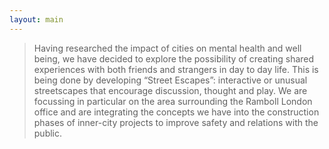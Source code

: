 ```yaml
---
layout: main
---
```


> Having researched the impact of cities on mental health and well being, we have decided to explore the possibility of creating shared experiences with both friends and strangers in day to day life. This is being done by developing “Street Escapes”: interactive or unusual streetscapes that encourage discussion, thought and play. We are focussing in particular on the area surrounding the Ramboll London office and are integrating the concepts we have into the construction phases of inner-city projects to improve safety and relations with the public.
